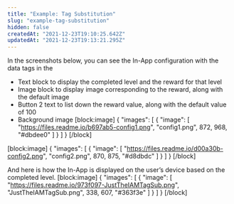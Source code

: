 ```yaml
---
title: "Example: Tag Substitution"
slug: "example-tag-substitution"
hidden: false
createdAt: "2021-12-23T19:10:25.642Z"
updatedAt: "2021-12-23T19:13:21.295Z"
---
```

In the screenshots below, you can see the In-App configuration with the data tags in the 
  * Text block to display the completed level and the reward for that level
  * Image block to display image corresponding to the reward, along with the default image
  * Button 2 text to list down the reward value, along with the default value of 100
  * Background image
[block:image]
{
  "images": [
    {
      "image": [
        "https://files.readme.io/b697ab5-config1.png",
        "config1.png",
        872,
        968,
        "#dbdee0"
      ]
    }
  ]
}
[/block]

[block:image]
{
  "images": [
    {
      "image": [
        "https://files.readme.io/d00a30b-config2.png",
        "config2.png",
        870,
        875,
        "#d8dbdc"
      ]
    }
  ]
}
[/block]

And here is how the In-App is displayed on the user’s device based on the completed level. 
[block:image]
{
  "images": [
    {
      "image": [
        "https://files.readme.io/973f097-JustTheIAMTagSub.png",
        "JustTheIAMTagSub.png",
        338,
        607,
        "#363f3e"
      ]
    }
  ]
}
[/block]